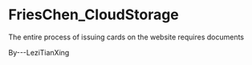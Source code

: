 # FriesChen_CloudStorage

The entire process of issuing cards on the website requires documents

By---LeziTianXing

